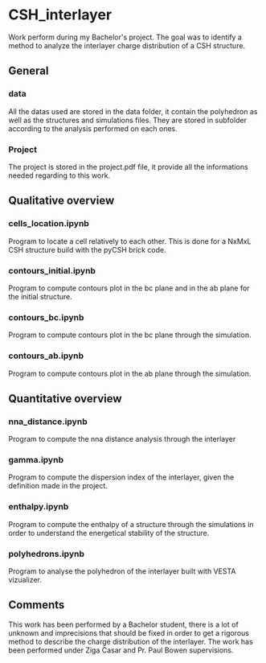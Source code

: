 # CSH_interlayer
Work perform during my Bachelor's project. The goal was to identify a method to analyze the interlayer charge distribution of a CSH structure.
## General
### data
All the datas used are stored in the data folder, it contain the polyhedron as well as the structures and simulations files. They are stored in subfolder according to the analysis performed on each ones.
### Project
The project is stored in the project.pdf file, it provide all the informations needed regarding to this work.
## Qualitative overview
### cells_location.ipynb
Program to locate a cell relatively to each other. This is done for a NxMxL CSH structure build with the pyCSH brick code.
### contours_initial.ipynb
Program to compute contours plot in the bc plane and in the ab plane for the initial structure.
### contours_bc.ipynb
Program to compute contours plot in the bc plane through the simulation.
### contours_ab.ipynb
Program to compute contours plot in the ab plane through the simulation.

## Quantitative overview
### nna_distance.ipynb
Program to compute the nna distance analysis through the interlayer
### gamma.ipynb
Program to compute the dispersion index of the interlayer, given the definition made in the project.
### enthalpy.ipynb
Program to compute the enthalpy of a structure through the simulations in order to understand the energetical stability of the structure.
### polyhedrons.ipynb
Program to analyse the polyhedron of the interlayer built with VESTA vizualizer.

## Comments
This work has been performed by a Bachelor student, there is a lot of unknown and imprecisions that should be fixed in order to get a rigorous method to describe the charge distribution of the interlayer.
The work has been performed under Ziga Casar and Pr. Paul Bowen supervisions.
